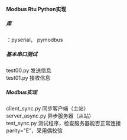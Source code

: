 #### Modbus Rtu Python实现  
##### 库
：pyserial， pymodbus
##### 基本串口测试  
test00.py 发送信息  
test01.py 接收信息  
##### Modbus实现
client_sync.py 同步客户端（主站）  
server_async.py 异步服务器（从站）  
test_sync.py 测试程序，检查服务器能否正常连接  
parity="E"，采用偶校验